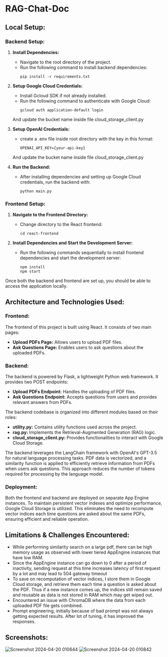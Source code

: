 # RAG-Chat-Doc
## Local Setup:
### Backend Setup:

1. **Install Dependencies:**
   - Navigate to the root directory of the project.
   - Run the following command to install backend dependencies:
     ```
     pip install -r requirements.txt
     ```

2. **Setup Google Cloud Credentials:**
   - Install Gcloud SDK if not already installed.
   - Run the following command to authenticate with Google Cloud:
     ```
     gcloud auth application-default login
     ``` 
    And update the bucket name inside file cloud_storage_client.py

3. **Setup OpenAI Credentials:**
   - create a .env file inside root directory with the key in this format:
     ```
     OPENAI_API_KEY={your-api-key}
     ``` 
    And update the bucket name inside file cloud_storage_client.py

4. **Run the Backend:**
   - After installing dependencies and setting up Google Cloud credentials, run the backend with:
     ```
     python main.py
     ```

### Frontend Setup:

1. **Navigate to the Frontend Directory:**
   - Change directory to the React frontend:
     ```
     cd react-frontend
     ```

2. **Install Dependencies and Start the Development Server:**
   - Run the following commands sequentially to install frontend dependencies and start the development server:
     ```
     npm install
     npm start
     ```

Once both the backend and frontend are set up, you should be able to access the application locally.

## Architecture and Technologies Used:

### Frontend:
The frontend of this project is built using React. It consists of two main pages:
- **Upload PDFs Page:** Allows users to upload PDF files.
- **Ask Questions Page:** Enables users to ask questions about the uploaded PDFs.

### Backend:
The backend is powered by Flask, a lightweight Python web framework. It provides two POST endpoints:
- **Upload PDFs Endpoint:** Handles the uploading of PDF files.
- **Ask Questions Endpoint:** Accepts questions from users and provides relevant answers from PDFs.

The backend codebase is organized into different modules based on their roles:
- **utility.py:** Contains utility functions used across the project.
- **rag.py:** Implements the Retrieval-Augmented Generation (RAG) logic.
- **cloud_storage_client.py:** Provides functionalities to interact with Google Cloud Storage.

The backend leverages the LangChain framework with OpenAI's GPT-3.5 for natural language processing tasks. PDF data is vectorized, and a similarity function is applied to efficiently retrieve information from PDFs when users ask questions. This approach reduces the number of tokens required for processing by the language model.

### Deployment:
Both the frontend and backend are deployed on separate App Engine instances. To maintain persistent vector indexes and optimize performance, Google Cloud Storage is utilized. This eliminates the need to recompute vector indices each time questions are asked about the same PDFs, ensuring efficient and reliable operation.

## Limitations & Challenges Encountered:
- While performing similarity search on a large pdf, there can be high memory usage as observed with lower tiered AppEngine instances that have low RAM.
- Since the AppEngine instance can go down to 0 after a period of inactivity, sending request at this time increases latency of first request by a lot and may lead to 504 gateway timeout
- To save on recomputation of vector indices, I store them in Google Cloud storage, and retrieve them each time a question is asked about the PDF. Thus if a new instance comes up, the indices still remain saved and reusable as data is not stored in RAM which may get wiped out.
- Encountered an issue with ChromaDB where the data from each uploaded PDF file gets combined.
- Prompt engineering, initially because of bad prompt was not always getting expected results. After lot of tuning, it has improved the responses.

## Screenshots:

![Screenshot 2024-04-20 010644](https://github.com/Adishar93/RAG-Chat-Doc/assets/39119745/4cca4520-b48c-425d-9302-5a23687c8421)
![Screenshot 2024-04-20 010842](https://github.com/Adishar93/RAG-Chat-Doc/assets/39119745/b72a9461-ab50-462a-8499-fe0d84cfa099)

